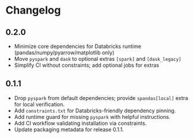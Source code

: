 # Changelog

## 0.2.0

- Minimize core dependencies for Databricks runtime (pandas/numpy/pyarrow/matplotlib only)
- Move `pyspark` and `dask` to optional extras `[spark]` and `[dask_legacy]`
- Simplify CI without constraints; add optional jobs for extras

## 0.1.1

- Drop `pyspark` from default dependencies; provide `spandas[local]` extra for local verification.
- Add `constraints.txt` for Databricks-friendly dependency pinning.
- Add runtime guard for missing `pyspark` with helpful instructions.
- Add CI workflow validating installation via constraints.
- Update packaging metadata for release 0.1.1.

